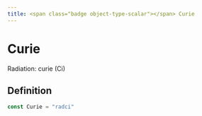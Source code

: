 ```yaml
---
title: <span class="badge object-type-scalar"></span> Curie
---
```

# <span class="badge object-type-scalar"></span> Curie

Radiation: curie (Ci)

## Definition

```go
const Curie = "radci"
```
